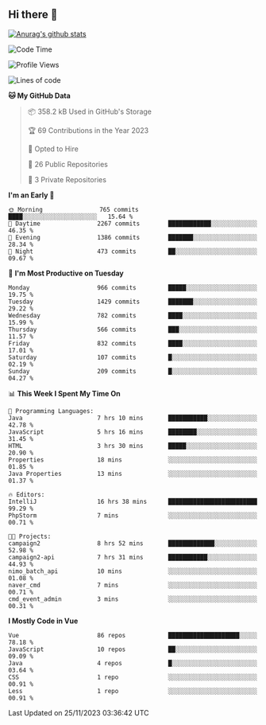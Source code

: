 ## Hi there 👋

[![Anurag's github stats](https://github-readme-stats.vercel.app/api?username=Songwonseok)](https://github.com/anuraghazra/github-readme-stats)



<!--START_SECTION:waka-->
![Code Time](http://img.shields.io/badge/Code%20Time-2%2C573%20hrs%2031%20mins-blue)

![Profile Views](http://img.shields.io/badge/Profile%20Views-0-blue)

![Lines of code](https://img.shields.io/badge/From%20Hello%20World%20I%27ve%20Written-34.8%20million%20lines%20of%20code-blue)

**🐱 My GitHub Data** 

> 📦 358.2 kB Used in GitHub's Storage 
 > 
> 🏆 69 Contributions in the Year 2023
 > 
> 💼 Opted to Hire
 > 
> 📜 26 Public Repositories 
 > 
> 🔑 3 Private Repositories 
 > 
**I'm an Early 🐤** 

```text
🌞 Morning                765 commits         ████░░░░░░░░░░░░░░░░░░░░░   15.64 % 
🌆 Daytime                2267 commits        ████████████░░░░░░░░░░░░░   46.35 % 
🌃 Evening                1386 commits        ███████░░░░░░░░░░░░░░░░░░   28.34 % 
🌙 Night                  473 commits         ██░░░░░░░░░░░░░░░░░░░░░░░   09.67 % 
```
📅 **I'm Most Productive on Tuesday** 

```text
Monday                   966 commits         █████░░░░░░░░░░░░░░░░░░░░   19.75 % 
Tuesday                  1429 commits        ███████░░░░░░░░░░░░░░░░░░   29.22 % 
Wednesday                782 commits         ████░░░░░░░░░░░░░░░░░░░░░   15.99 % 
Thursday                 566 commits         ███░░░░░░░░░░░░░░░░░░░░░░   11.57 % 
Friday                   832 commits         ████░░░░░░░░░░░░░░░░░░░░░   17.01 % 
Saturday                 107 commits         █░░░░░░░░░░░░░░░░░░░░░░░░   02.19 % 
Sunday                   209 commits         █░░░░░░░░░░░░░░░░░░░░░░░░   04.27 % 
```


📊 **This Week I Spent My Time On** 

```text
💬 Programming Languages: 
Java                     7 hrs 10 mins       ███████████░░░░░░░░░░░░░░   42.78 % 
JavaScript               5 hrs 16 mins       ████████░░░░░░░░░░░░░░░░░   31.45 % 
HTML                     3 hrs 30 mins       █████░░░░░░░░░░░░░░░░░░░░   20.90 % 
Properties               18 mins             ░░░░░░░░░░░░░░░░░░░░░░░░░   01.85 % 
Java Properties          13 mins             ░░░░░░░░░░░░░░░░░░░░░░░░░   01.37 % 

🔥 Editors: 
IntelliJ                 16 hrs 38 mins      █████████████████████████   99.29 % 
PhpStorm                 7 mins              ░░░░░░░░░░░░░░░░░░░░░░░░░   00.71 % 

🐱‍💻 Projects: 
campaign2                8 hrs 52 mins       █████████████░░░░░░░░░░░░   52.98 % 
campaign2-api            7 hrs 31 mins       ███████████░░░░░░░░░░░░░░   44.93 % 
nimo_batch_api           10 mins             ░░░░░░░░░░░░░░░░░░░░░░░░░   01.08 % 
naver_cmd                7 mins              ░░░░░░░░░░░░░░░░░░░░░░░░░   00.71 % 
cmd_event_admin          3 mins              ░░░░░░░░░░░░░░░░░░░░░░░░░   00.31 % 
```

**I Mostly Code in Vue** 

```text
Vue                      86 repos            ████████████████████░░░░░   78.18 % 
JavaScript               10 repos            ██░░░░░░░░░░░░░░░░░░░░░░░   09.09 % 
Java                     4 repos             █░░░░░░░░░░░░░░░░░░░░░░░░   03.64 % 
CSS                      1 repo              ░░░░░░░░░░░░░░░░░░░░░░░░░   00.91 % 
Less                     1 repo              ░░░░░░░░░░░░░░░░░░░░░░░░░   00.91 % 
```




 Last Updated on 25/11/2023 03:36:42 UTC
<!--END_SECTION:waka-->
